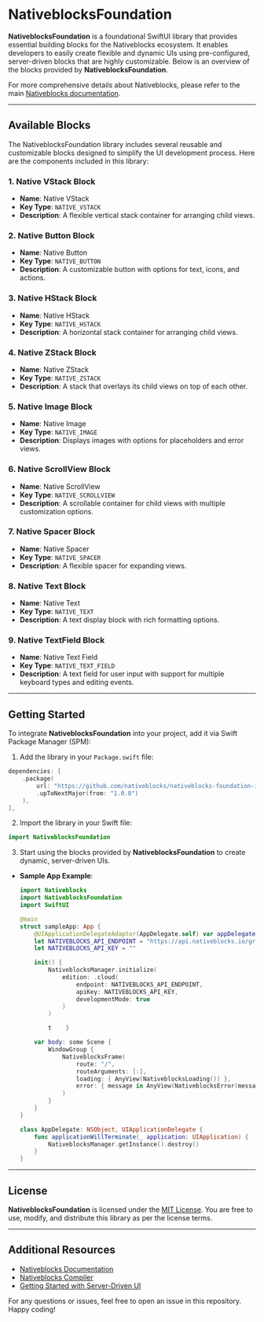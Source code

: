# NativeblocksFoundation

**NativeblocksFoundation** is a foundational SwiftUI library that provides essential building blocks for the Nativeblocks ecosystem. It enables developers to easily create flexible and dynamic UIs using pre-configured, server-driven blocks that are highly customizable. Below is an overview of the blocks provided by **NativeblocksFoundation**.

For more comprehensive details about Nativeblocks, please refer to the main [Nativeblocks documentation](https://nativeblocks.io/docs/get-started/introduction/).

---

## Available Blocks

The NativeblocksFoundation library includes several reusable and customizable blocks designed to simplify the UI development process. Here are the components included in this library:

### 1. Native VStack Block

- **Name**: Native VStack
- **Key Type**: `NATIVE_VSTACK`
- **Description**: A flexible vertical stack container for arranging child views.

### 2. Native Button Block

- **Name**: Native Button
- **Key Type**: `NATIVE_BUTTON`
- **Description**: A customizable button with options for text, icons, and actions.

### 3. Native HStack Block

- **Name**: Native HStack
- **Key Type**: `NATIVE_HSTACK`
- **Description**: A horizontal stack container for arranging child views.

### 4. Native ZStack Block

- **Name**: Native ZStack
- **Key Type**: `NATIVE_ZSTACK`
- **Description**: A stack that overlays its child views on top of each other.

### 5. Native Image Block

- **Name**: Native Image
- **Key Type**: `NATIVE_IMAGE`
- **Description**: Displays images with options for placeholders and error views.

### 6. Native ScrollView Block

- **Name**: Native ScrollView
- **Key Type**: `NATIVE_SCROLLVIEW`
- **Description**: A scrollable container for child views with multiple customization options.

### 7. Native Spacer Block

- **Name**: Native Spacer
- **Key Type**: `NATIVE_SPACER`
- **Description**: A flexible spacer for expanding views.

### 8. Native Text Block

- **Name**: Native Text
- **Key Type**: `NATIVE_TEXT`
- **Description**: A text display block with rich formatting options.

### 9. Native TextField Block

- **Name**: Native Text Field
- **Key Type**: `NATIVE_TEXT_FIELD`
- **Description**: A text field for user input with support for multiple keyboard types and editing events.

---

## Getting Started

To integrate **NativeblocksFoundation** into your project, add it via Swift Package Manager (SPM):

1. Add the library in your `Package.swift` file:

```swift
dependencies: [
    .package(
        url: "https://github.com/nativeblocks/nativeblocks-foundation-ios.git",
        .upToNextMajor(from: "1.0.0")
    ),
],
```

2. Import the library in your Swift file:

```swift
import NativeblocksFoundation
```

3. Start using the blocks provided by **NativeblocksFoundation** to create dynamic, server-driven UIs.

- **Sample App Example**:
  ```swift
  import Nativeblocks
  import NativeblocksFoundation
  import SwiftUI

  @main
  struct sampleApp: App {
      @UIApplicationDelegateAdaptor(AppDelegate.self) var appDelegate
      let NATIVEBLOCKS_API_ENDPOINT = "https://api.nativeblocks.io/graphql"
      let NATIVEBLOCKS_API_KEY = ""

      init() {
          NativeblocksManager.initialize(
              edition: .cloud(
                  endpoint: NATIVEBLOCKS_API_ENDPOINT,
                  apiKey: NATIVEBLOCKS_API_KEY,
                  developmentMode: true
              )
          )

          t    }

      var body: some Scene {
          WindowGroup {
              NativeblocksFrame(
                  route: "/",
                  routeArguments: [:],
                  loading: { AnyView(NativeblocksLoading()) },
                  error: { message in AnyView(NativeblocksError(message: message)) }
              )
          }
      }
  }

  class AppDelegate: NSObject, UIApplicationDelegate {
      func applicationWillTerminate(_ application: UIApplication) {
          NativeblocksManager.getInstance().destroy()
      }
  }
  ```

---

## License

**NativeblocksFoundation** is licensed under the [MIT License](LICENSE). You are free to use, modify, and distribute this library as per the license terms.

---

## Additional Resources

- [Nativeblocks Documentation](https://nativeblocks.io/docs/get-started/introduction/)
- [Nativeblocks Compiler](https://nativeblocks.io/docs/compiler/swift-block/)
- [Getting Started with Server-Driven UI](https://nativeblocks.io/blog/server-driven-ui-introduction/)

For any questions or issues, feel free to open an issue in this repository. Happy coding!

